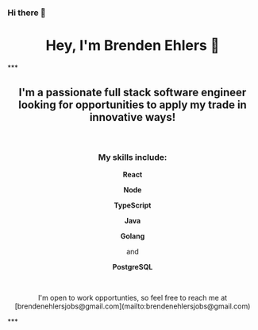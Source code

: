 ### Hi there 👋

<!--
**brendenehlers/brendenehlers** is a ✨ _special_ ✨ repository because its `README.md` (this file) appears on your GitHub profile.

Here are some ideas to get you started:

- 🔭 I’m currently working on ...
- 🌱 I’m currently learning ...
- 👯 I’m looking to collaborate on ...
- 🤔 I’m looking for help with ...
- 💬 Ask me about ...
- 📫 How to reach me: ...
- 😄 Pronouns: ...
- ⚡ Fun fact: ...
-->

<h1 align="center">Hey, I'm Brenden Ehlers 👋</h1>
***
<h2 align="center">I'm a passionate full stack software engineer looking for opportunities to apply my trade in innovative ways!</h2>
<br />
<h3 align="center">My skills include:</h3>
<p align="center"><strong>React</strong></p>
<p align="center"><strong>Node</strong></p>
<p align="center"><strong>TypeScript</strong></p>
<p align="center"><strong>Java</strong></p>
<p align="center"><strong>Golang</strong></p>
<p align="center">and</p>
<p align="center"><strong>PostgreSQL</strong></p>
<br />
<p align="center">I'm open to work opportunties, so feel free to reach me at [brendenehlersjobs@gmail.com](mailto:brendenehlersjobs@gmail.com)</p>
***
